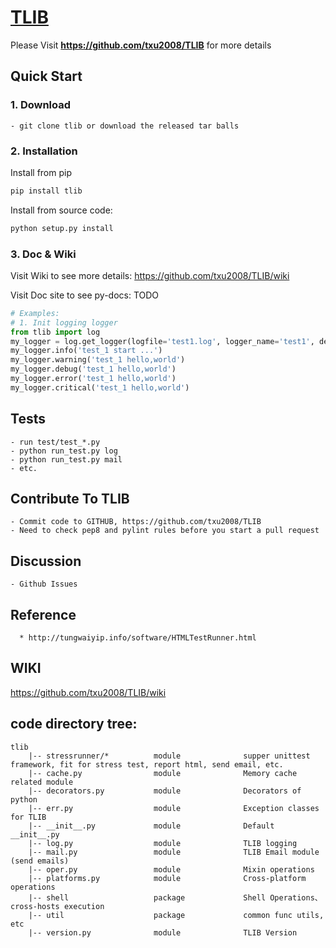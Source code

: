 # [TLIB](https://github.com/txu2008/TLIB)

Please Visit **https://github.com/txu2008/TLIB** for more details

## Quick Start

### 1. Download
    - git clone tlib or download the released tar balls

### 2. Installation

Install from pip

```bash
pip install tlib
```

Install from source code:

```bash
python setup.py install
```

### 3. Doc & Wiki

Visit Wiki to see more details: https://github.com/txu2008/TLIB/wiki

Visit Doc site to see py-docs: TODO

```python
# Examples:
# 1. Init logging logger
from tlib import log
my_logger = log.get_logger(logfile='test1.log', logger_name='test1', debug=True, reset_logger=True)
my_logger.info('test_1 start ...')
my_logger.warning('test_1 hello,world')
my_logger.debug('test_1 hello,world')
my_logger.error('test_1 hello,world')
my_logger.critical('test_1 hello,world')
```


## Tests
    - run test/test_*.py
    - python run_test.py log
    - python run_test.py mail
    - etc.

## Contribute To TLIB
    - Commit code to GITHUB, https://github.com/txu2008/TLIB
    - Need to check pep8 and pylint rules before you start a pull request

## Discussion
    - Github Issues

## Reference
      * http://tungwaiyip.info/software/HTMLTestRunner.html

## WIKI
https://github.com/txu2008/TLIB/wiki

## code directory tree:

```text
tlib
    |-- stressrunner/*          module              supper unittest framework, fit for stress test, report html, send email, etc.
    |-- cache.py                module              Memory cache related module
    |-- decorators.py           module              Decorators of python
    |-- err.py                  module              Exception classes for TLIB
    |-- __init__.py             module              Default __init__.py
    |-- log.py                  module              TLIB logging
    |-- mail.py                 module              TLIB Email module (send emails)
    |-- oper.py                 module              Mixin operations
    |-- platforms.py            module              Cross-platform operations
    |-- shell                   package             Shell Operations、cross-hosts execution
    |-- util                    package             common func utils, etc
    |-- version.py              module              TLIB Version
```

